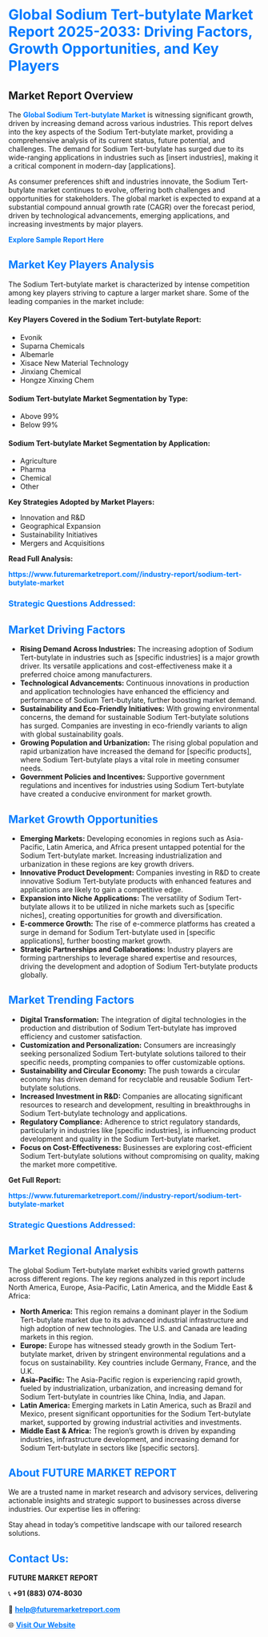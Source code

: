 <h1 style="color: #007BFF;">Global Sodium Tert-butylate Market Report 2025-2033: Driving Factors, Growth Opportunities, and Key Players</h1>

<section id="overview">
<h2>Market Report Overview</h2>
<p>The <a href="https://www.futuremarketreport.com//industry-report/sodium-tert-butylate-market" style="color: #007BFF; text-decoration: none;"><strong>Global Sodium Tert-butylate Market</strong></a> is witnessing significant growth, driven by increasing demand across various industries. This report delves into the key aspects of the Sodium Tert-butylate market, providing a comprehensive analysis of its current status, future potential, and challenges. The demand for Sodium Tert-butylate has surged due to its wide-ranging applications in industries such as [insert industries], making it a critical component in modern-day [applications].</p>
<p>As consumer preferences shift and industries innovate, the Sodium Tert-butylate market continues to evolve, offering both challenges and opportunities for stakeholders. The global market is expected to expand at a substantial compound annual growth rate (CAGR) over the forecast period, driven by technological advancements, emerging applications, and increasing investments by major players.</p>
</section>

<section id="overview">
<p><a href="https://www.futuremarketreport.com//request-sample/reportId=47223" style="color: #007BFF; text-decoration: none;"><strong>Explore Sample Report Here</strong></a></p>
</section>

<section id="key-players">
<h2 style="color: #007BFF;">Market Key Players Analysis</h2>
<p>The Sodium Tert-butylate market is characterized by intense competition among key players striving to capture a larger market share. Some of the leading companies in the market include:</p>
<h4>Key Players Covered in the Sodium Tert-butylate Report:</h4>
<ul><li>Evonik</li><li>Suparna Chemicals</li><li>Albemarle</li><li>Xisace New Material Technology</li><li>Jinxiang Chemical</li><li>Hongze Xinxing Chem</li></ul>
<h4>Sodium Tert-butylate Market Segmentation by Type:</h4>
<ul><li>Above 99%</li><li>Below 99%</li></ul>

<h4>Sodium Tert-butylate Market Segmentation by Application:</h4>
<ul><li>Agriculture</li><li>Pharma</li><li>Chemical</li><li>Other</li></ul>
<p><strong>Key Strategies Adopted by Market Players:</strong></p>
<ul>
<li>Innovation and R&D</li>
<li>Geographical Expansion</li>
<li>Sustainability Initiatives</li>
<li>Mergers and Acquisitions</li>
</ul>
</section>

<section>
<p><strong>Read Full Analysis: </strong></p><a href="https://www.futuremarketreport.com//industry-report/sodium-tert-butylate-market" style="color: #007BFF; text-decoration: none;"><strong>https://www.futuremarketreport.com//industry-report/sodium-tert-butylate-market</strong></a>
<h3 style="color: #007BFF;">Strategic Questions Addressed:</h3>
</section>

<section id="driving-factors">
<h2 style="color: #007BFF;">Market Driving Factors</h2>
<ul>
<li><strong>Rising Demand Across Industries:</strong> The increasing adoption of Sodium Tert-butylate in industries such as [specific industries] is a major growth driver. Its versatile applications and cost-effectiveness make it a preferred choice among manufacturers.</li>
<li><strong>Technological Advancements:</strong> Continuous innovations in production and application technologies have enhanced the efficiency and performance of Sodium Tert-butylate, further boosting market demand.</li>
<li><strong>Sustainability and Eco-Friendly Initiatives:</strong> With growing environmental concerns, the demand for sustainable Sodium Tert-butylate solutions has surged. Companies are investing in eco-friendly variants to align with global sustainability goals.</li>
<li><strong>Growing Population and Urbanization:</strong> The rising global population and rapid urbanization have increased the demand for [specific products], where Sodium Tert-butylate plays a vital role in meeting consumer needs.</li>
<li><strong>Government Policies and Incentives:</strong> Supportive government regulations and incentives for industries using Sodium Tert-butylate have created a conducive environment for market growth.</li>
</ul>
</section>

<section id="growth-opportunities">
<h2 style="color: #007BFF;">Market Growth Opportunities</h2>
<ul>
<li><strong>Emerging Markets:</strong> Developing economies in regions such as Asia-Pacific, Latin America, and Africa present untapped potential for the Sodium Tert-butylate market. Increasing industrialization and urbanization in these regions are key growth drivers.</li>
<li><strong>Innovative Product Development:</strong> Companies investing in R&D to create innovative Sodium Tert-butylate products with enhanced features and applications are likely to gain a competitive edge.</li>
<li><strong>Expansion into Niche Applications:</strong> The versatility of Sodium Tert-butylate allows it to be utilized in niche markets such as [specific niches], creating opportunities for growth and diversification.</li>
<li><strong>E-commerce Growth:</strong> The rise of e-commerce platforms has created a surge in demand for Sodium Tert-butylate used in [specific applications], further boosting market growth.</li>
<li><strong>Strategic Partnerships and Collaborations:</strong> Industry players are forming partnerships to leverage shared expertise and resources, driving the development and adoption of Sodium Tert-butylate products globally.</li>
</ul>
</section>

<section id="trending-factors">
<h2 style="color: #007BFF;">Market Trending Factors</h2>
<ul>
<li><strong>Digital Transformation:</strong> The integration of digital technologies in the production and distribution of Sodium Tert-butylate has improved efficiency and customer satisfaction.</li>
<li><strong>Customization and Personalization:</strong> Consumers are increasingly seeking personalized Sodium Tert-butylate solutions tailored to their specific needs, prompting companies to offer customizable options.</li>
<li><strong>Sustainability and Circular Economy:</strong> The push towards a circular economy has driven demand for recyclable and reusable Sodium Tert-butylate solutions.</li>
<li><strong>Increased Investment in R&D:</strong> Companies are allocating significant resources to research and development, resulting in breakthroughs in Sodium Tert-butylate technology and applications.</li>
<li><strong>Regulatory Compliance:</strong> Adherence to strict regulatory standards, particularly in industries like [specific industries], is influencing product development and quality in the Sodium Tert-butylate market.</li>
<li><strong>Focus on Cost-Effectiveness:</strong> Businesses are exploring cost-efficient Sodium Tert-butylate solutions without compromising on quality, making the market more competitive.</li>
</ul>
</section>

<section>
<p><strong>Get Full Report: </strong></p><a href="https://www.futuremarketreport.com//industry-report/sodium-tert-butylate-market" style="color: #007BFF; text-decoration: none;"><strong>https://www.futuremarketreport.com//industry-report/sodium-tert-butylate-market</strong></a>
<h3 style="color: #007BFF;">Strategic Questions Addressed:</h3>
</section>


<section id="regional-analysis">
<h2 style="color: #007BFF;">Market Regional Analysis</h2>
<p>The global Sodium Tert-butylate market exhibits varied growth patterns across different regions. The key regions analyzed in this report include North America, Europe, Asia-Pacific, Latin America, and the Middle East & Africa:</p>
<ul>
<li><strong>North America:</strong> This region remains a dominant player in the Sodium Tert-butylate market due to its advanced industrial infrastructure and high adoption of new technologies. The U.S. and Canada are leading markets in this region.</li>
<li><strong>Europe:</strong> Europe has witnessed steady growth in the Sodium Tert-butylate market, driven by stringent environmental regulations and a focus on sustainability. Key countries include Germany, France, and the U.K.</li>
<li><strong>Asia-Pacific:</strong> The Asia-Pacific region is experiencing rapid growth, fueled by industrialization, urbanization, and increasing demand for Sodium Tert-butylate in countries like China, India, and Japan.</li>
<li><strong>Latin America:</strong> Emerging markets in Latin America, such as Brazil and Mexico, present significant opportunities for the Sodium Tert-butylate market, supported by growing industrial activities and investments.</li>
<li><strong>Middle East & Africa:</strong> The region’s growth is driven by expanding industries, infrastructure development, and increasing demand for Sodium Tert-butylate in sectors like [specific sectors].</li>
</ul>
</section>

<footer>
<h2 style="color: #007BFF;">About FUTURE MARKET REPORT</h2>
<p>We are a trusted name in market research and advisory services, delivering actionable insights and strategic support to businesses across diverse industries. Our expertise lies in offering:</p>

<p>Stay ahead in today’s competitive landscape with our tailored research solutions.</p>

<h2 style="color: #007BFF;">Contact Us:</h2>
<p><strong>FUTURE MARKET REPORT</strong></p>
<p>📞 <strong>+91 (883) 074-8030</strong></p>
<p>📧 <strong><a href="mailto:help@futuremarketreport.com" style="color: #007BFF;">help@futuremarketreport.com</a></strong></p>
<p>🌐 <strong><a href="https://www.futuremarketreport.com/" style="color: #007BFF;">Visit Our Website</a></strong></p>
</footer>